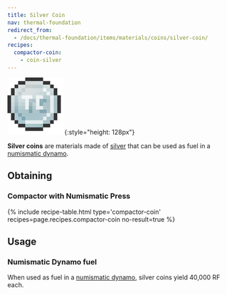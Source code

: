 ```yaml
---
title: Silver Coin
nav: thermal-foundation
redirect_from:
  - /docs/thermal-foundation/items/materials/coins/silver-coin/
recipes:
  compactor-coin:
    - coin-silver
---
```


![Silver coin](/assets/images/thermal-foundation/coin-silver.png){:style="height: 128px"}


**Silver coins** are materials made of [silver](/docs/silver-ingot/) that can be
used as fuel in a [numismatic dynamo](/docs/numismatic-dynamo/).


Obtaining
---------

### Compactor with Numismatic Press
{% include recipe-table.html type='compactor-coin' recipes=page.recipes.compactor-coin no-result=true %}


Usage
-----

### Numismatic Dynamo fuel
When used as fuel in a [numismatic dynamo](/docs/numismatic-dynamo/), silver
coins yield 40,000 RF each.
